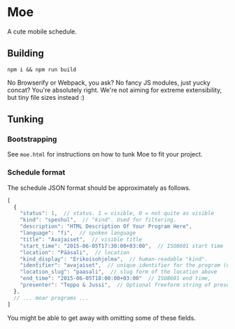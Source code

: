 # Moe

A cute mobile schedule.

## Building

`npm i && npm run build`

No Browserify or Webpack, you ask? No fancy JS modules, just yucky concat?
You're absolutely right. We're not aiming for extreme extensibility, but
tiny file sizes instead :)

## Tunking

### Bootstrapping

See `moe.html` for instructions on how to tunk Moe to fit your project.

### Schedule format

The schedule JSON format should be approximately as follows.

```javascript
[
  {
    "status": 1,  // status. 1 = visible, 0 = not quite as visible
    "kind": "speshul",  // "kind". Used for filtering.
    "description": "HTML Description Of Your Program Here",
    "language": "fi",  // spoken language
    "title": "Avajaiset",  // visible title
    "start_time": "2015-06-05T17:30:00+03:00",  // ISO8601 start time
    "location": "Pääsali",  // location
    "kind_display": "Erikoisohjelma",  // human-readable "kind".
    "identifier": "avajaiset",  // unique identifier for the program (used for starring, etc)
    "location_slug": "paasali",  // slug form of the location above
    "end_time": "2015-06-05T18:00:00+03:00"  // ISO8601 end time,
    "presenter": "Teppo & Jussi",  // Optional freeform string of presenter(s) for the program
  },
  // ... moar programs ...
]
```

You might be able to get away with omitting some of these fields.